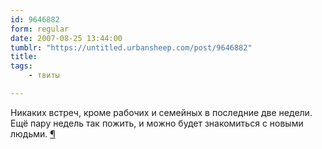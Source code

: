 ```yaml
---
id: 9646882
form: regular
date: 2007-08-25 13:44:00
tumblr: "https://untitled.urbansheep.com/post/9646882"
title:
tags:
    - твиты

---
```


<p>Никаких встреч, кроме рабочих и семейных в последние две недели. Ещё пару недель так пожить, и можно будет знакомиться с новыми людьми. <a href="http://twitter.com/urbansheep/statuses/226448172">¶</a></p>

